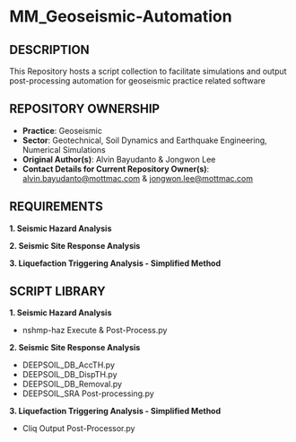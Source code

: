 # MM_Geoseismic-Automation

## DESCRIPTION
This Repository hosts a script collection to facilitate simulations and output post-processing automation for geoseismic practice related software

## REPOSITORY OWNERSHIP
* **Practice**: Geoseismic
* **Sector**: Geotechnical, Soil Dynamics and Earthquake Engineering, Numerical Simulations
* **Original Author(s)**: Alvin Bayudanto & Jongwon Lee
* **Contact Details for Current Repository Owner(s)**: alvin.bayudanto@mottmac.com & jongwon.lee@mottmac.com

## REQUIREMENTS

**1. Seismic Hazard Analysis**

**2. Seismic Site Response Analysis**

**3. Liquefaction Triggering Analysis - Simplified Method**

## SCRIPT LIBRARY

**1. Seismic Hazard Analysis**
  * nshmp-haz Execute & Post-Process.py

**2. Seismic Site Response Analysis**
  * DEEPSOIL_DB_AccTH.py
  * DEEPSOIL_DB_DispTH.py
  * DEEPSOIL_DB_Removal.py
  * DEEPSOIL_SRA Post-processing.py

**3. Liquefaction Triggering Analysis - Simplified Method**
  * Cliq Output Post-Processor.py
